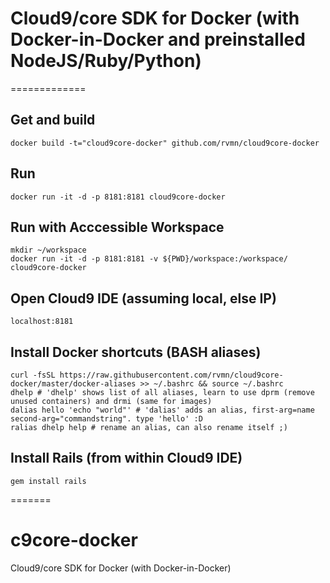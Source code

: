 # Cloud9/core SDK for Docker (with Docker-in-Docker and preinstalled NodeJS/Ruby/Python)
=============
## Get and build

    docker build -t="cloud9core-docker" github.com/rvmn/cloud9core-docker
    
## Run

    docker run -it -d -p 8181:8181 cloud9core-docker

## Run with Acccessible Workspace

    mkdir ~/workspace
    docker run -it -d -p 8181:8181 -v ${PWD}/workspace:/workspace/ cloud9core-docker

## Open Cloud9 IDE (assuming local, else IP)

    localhost:8181
    
## Install Docker shortcuts (BASH aliases)

    curl -fsSL https://raw.githubusercontent.com/rvmn/cloud9core-docker/master/docker-aliases >> ~/.bashrc && source ~/.bashrc
    dhelp # 'dhelp' shows list of all aliases, learn to use dprm (remove unused containers) and drmi (same for images)
    dalias hello 'echo "world"' # 'dalias' adds an alias, first-arg=name second-arg="commandstring". type 'hello' :D
    ralias dhelp help # rename an alias, can also rename itself ;)
    
## Install Rails (from within Cloud9 IDE)
    
    gem install rails

=======
# c9core-docker
Cloud9/core SDK for Docker (with Docker-in-Docker)
